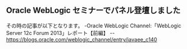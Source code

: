 ## Oracle WebLogic セミナーでパネル登壇しました

その時の記事が以下となります。
-Oracle WebLogic Channel:「WebLogic Server 12c Forum 2013」レポート【前編】
--https://blogs.oracle.com/weblogic_channel/entry/javaee_c140
